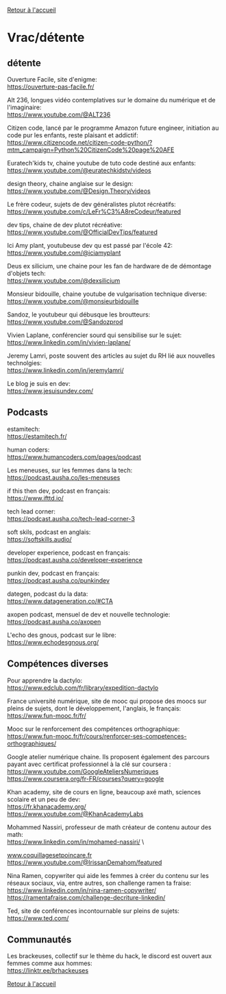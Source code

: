[Retour à l'accueil](../README.md)
# Vrac/détente
## détente
Ouverture Facile, site d'enigme: \
https://ouverture-pas-facile.fr/

Alt 236, longues vidéo contemplatives sur le domaine du numérique et de l'imaginaire: \
https://www.youtube.com/@ALT236

Citizen code, lancé par le programme Amazon future engineer, initiation au code pur les enfants, reste plaisant et addictif: \
https://www.citizencode.net/citizen-code-python/?mtm_campaign=Python%20CitizenCode%20page%20AFE

Euratech'kids tv, chaine youtube de tuto code destiné aux enfants: \
https://www.youtube.com/@euratechkidstv/videos

design theory, chaine anglaise sur le design: \
https://www.youtube.com/@Design.Theory/videos

Le frère codeur, sujets de dev généralistes plutot récréatifs: \
https://www.youtube.com/c/LeFr%C3%A8reCodeur/featured

dev tips, chaine de dev plutot récréative: \
https://www.youtube.com/@OfficialDevTips/featured

Ici Amy plant, youtubeuse dev qu est passé par l'école 42: \
https://www.youtube.com/@iciamyplant

Deus ex silicium, une chaine pour les fan de hardware de de démontage d'objets tech: \
https://www.youtube.com/@dexsilicium

Monsieur bidouille, chaine youtube de vulgarisation technique diverse: \
https://www.youtube.com/@monsieurbidouille

Sandoz, le youtubeur qui débusque les broutteurs: \
https://www.youtube.com/@Sandozprod

Vivien Laplane, conférencier sourd qui sensibilise sur le sujet: \
https://www.linkedin.com/in/vivien-laplane/

Jeremy Lamri, poste souvent des articles au sujet du RH lié aux nouvelles technolgies: \
https://www.linkedin.com/in/jeremylamri/

Le blog je suis en dev: \
https://www.jesuisundev.com/


## Podcasts

estamitech: \
https://estamitech.fr/

human coders: \
https://www.humancoders.com/pages/podcast

Les meneuses, sur les femmes dans la tech: \
https://podcast.ausha.co/les-meneuses

if this then dev, podcast en français: \
https://www.ifttd.io/

tech lead corner: \
https://podcast.ausha.co/tech-lead-corner-3

soft skils, podcast en anglais: \
https://softskills.audio/

developer experience, podcast en français: \
https://podcast.ausha.co/developer-experience

punkin dev, podcast en français: \
https://podcast.ausha.co/punkindev 

dategen, podcast du la data: \
https://www.datageneration.co/#CTA

axopen podcast, mensuel de dev et nouvelle technologie: \
https://podcast.ausha.co/axopen

L'echo des gnous, podcast sur le libre: \
https://www.echodesgnous.org/

## Compétences diverses
Pour apprendre la dactylo: \
https://www.edclub.com/fr/library/expedition-dactylo

France université numérique, site de mooc qui propose des moocs sur pleins de sujets, dont le développement, l'anglais, le français: \
https://www.fun-mooc.fr/fr/

Mooc sur le renforcement des compétences orthographique: \
https://www.fun-mooc.fr/fr/cours/renforcer-ses-competences-orthographiques/

Google atelier numérique chaine. Ils proposent également des parcours payant avec certificat professionnel à la clé sur coursera : \
https://www.youtube.com/GoogleAteliersNumeriques \
https://www.coursera.org/fr-FR/courses?query=google

Khan academy, site de cours en ligne, beaucoup axé math, sciences scolaire et un peu de dev: \
https://fr.khanacademy.org/ \
https://www.youtube.com/@KhanAcademyLabs

Mohammed Nassiri, professeur de math créateur de contenu autour des math: \
https://www.linkedin.com/in/mohamed-nassiri/ \

www.coquillagesetpoincare.fr \
https://www.youtube.com/@IrissanDemahom/featured

Nina Ramen, copywriter qui aide les femmes à créer du contenu sur les réseaux sociaux, via, entre autres, son challenge ramen ta fraise: \
https://www.linkedin.com/in/nina-ramen-copywriter/ \
https://ramentafraise.com/challenge-decriture-linkedin/

Ted, site de conférences incontournable sur pleins de sujets: \
https://www.ted.com/

## Communautés

Les brackeuses, collectif sur le thème du hack, le discord est ouvert aux femmes comme aux hommes: \
https://linktr.ee/brhackeuses

[Retour à l'accueil](../README.md)